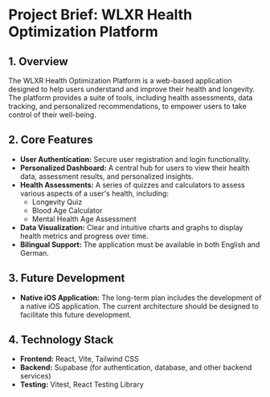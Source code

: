 # Project Brief: WLXR Health Optimization Platform

## 1. Overview

The WLXR Health Optimization Platform is a web-based application designed to help users understand and improve their health and longevity. The platform provides a suite of tools, including health assessments, data tracking, and personalized recommendations, to empower users to take control of their well-being.

## 2. Core Features

*   **User Authentication:** Secure user registration and login functionality.
*   **Personalized Dashboard:** A central hub for users to view their health data, assessment results, and personalized insights.
*   **Health Assessments:** A series of quizzes and calculators to assess various aspects of a user's health, including:
    *   Longevity Quiz
    *   Blood Age Calculator
    *   Mental Health Age Assessment
*   **Data Visualization:** Clear and intuitive charts and graphs to display health metrics and progress over time.
*   **Bilingual Support:** The application must be available in both English and German.

## 3. Future Development

*   **Native iOS Application:** The long-term plan includes the development of a native iOS application. The current architecture should be designed to facilitate this future development.

## 4. Technology Stack

*   **Frontend:** React, Vite, Tailwind CSS
*   **Backend:** Supabase (for authentication, database, and other backend services)
*   **Testing:** Vitest, React Testing Library
